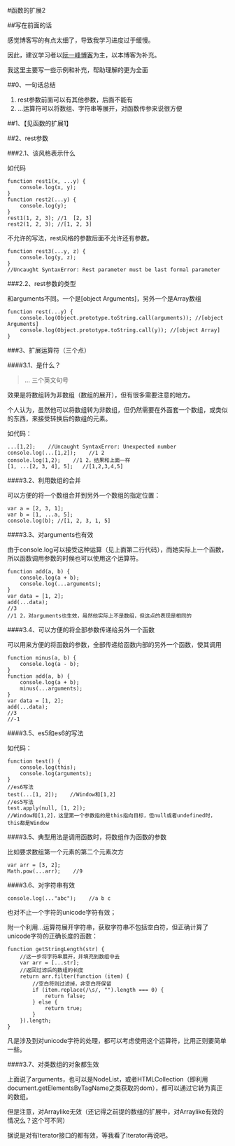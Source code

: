 ﻿#函数的扩展2

##写在前面的话

感觉博客写的有点太细了，导致我学习进度过于缓慢。

因此，建议学习者以[阮一峰博客](http://es6.ruanyifeng.com/#docs/function)为主，以本博客为补充。

我这里主要写一些示例和补充，帮助理解的更为全面

##0、一句话总结

<ol>
<li>rest参数前面可以有其他参数，后面不能有</li>
<li>...运算符可以将数组、字符串等展开，对函数传参来说很方便</li>
</ol>

##1、【见函数的扩展1】


##2、rest参数

###2.1、该风格表示什么

如代码

```
function rest1(x, ...y) {
    console.log(x, y);
}
function rest2(...y) {
    console.log(y);
}
rest1(1, 2, 3); //1  [2, 3]
rest2(1, 2, 3); //[1, 2, 3]
```

不允许的写法，rest风格的参数后面不允许还有参数。

```
function rest3(...y, z) {
    console.log(y, z);
}
//Uncaught SyntaxError: Rest parameter must be last formal parameter
```

###2.2、rest参数的类型

和arguments不同。一个是[object Arguments]，另外一个是Array数组

```
function rest(...y) {
    console.log(Object.prototype.toString.call(arguments)); //[object Arguments]
    console.log(Object.prototype.toString.call(y)); //[object Array]
}
```

###3、扩展运算符（三个点）

####3.1、是什么？

>...   三个英文句号

效果是将数组转为非数组（数组的展开），但有很多需要注意的地方。

个人认为，虽然他可以将数组转为非数组，但仍然需要在外面套一个数组，或类似的东西，来接受转换后的数组的元素。

如代码：

```
...[1,2];    //Uncaught SyntaxError: Unexpected number
console.log(...[1,2]);    //1 2
console.log(1,2);    //1 2，结果和上面一样
[1, ...[2, 3, 4], 5];   //[1,2,3,4,5]
```

####3.2、利用数组的合并

可以方便的将一个数组合并到另外一个数组的指定位置：

```
var a = [2, 3, 1];
var b = [1, ...a, 5];
console.log(b); //[1, 2, 3, 1, 5]
```


####3.3、对arguments也有效

由于console.log可以接受这种运算（见上面第二行代码），而她实际上一个函数，所以函数调用参数的时候也可以使用这个运算符。

```
function add(a, b) {
    console.log(a + b);
    console.log(...arguments);
}
var data = [1, 2];
add(...data);
//3
//1 2，对arguments也生效，虽然他实际上不是数组，但这点的表现是相同的
```


####3.4、可以方便的将全部参数传递给另外一个函数

可以用来方便的将函数的参数，全部传递给函数内部的另外一个函数，使其调用

```
function minus(a, b) {
    console.log(a - b);
}
function add(a, b) {
    console.log(a + b);
    minus(...arguments);
}
var data = [1, 2];
add(...data);
//3
//-1
```

####3.5、es5和es6的写法

如代码：

```
function test() {
    console.log(this);
    console.log(arguments);
}
//es6写法
test(...[1, 2]);    //Window和[1,2]
//es5写法
test.apply(null, [1, 2]);
//Window和[1,2]，这里第一个参数指的是this指向目标，但null或者undefined时，this都是Window
```

####3.5、典型用法是调用函数时，将数组作为函数的参数

比如要求数组第一个元素的第二个元素次方

```
var arr = [3, 2];
Math.pow(...arr);    //9
```

####3.6、对字符串有效

```
console.log(..."abc");    //a b c
```

也对不止一个字符的unicode字符有效；

附一个利用...运算符展开字符串，获取字符串不包括空白符，但正确计算了unicode字符的正确长度的函数：

```
function getStringLength(str) {
    //这一步将字符串展开，并填充到数组中去
    var arr = [...str];
    //返回过滤后的数组的长度
    return arr.filter(function (item) {
        //空白符则过滤掉，非空白符保留
        if (item.replace(/\s/, "").length === 0) {
            return false;
        } else {
            return true;
        }
    }).length;
}
```

凡是涉及到对unicode字符的处理，都可以考虑使用这个运算符，比用正则要简单一些。


####3.7、对类数组的对象都生效

上面说了arguments，也可以是NodeList，或者HTMLCollection（即利用document.getElementsByTagName之类获取的dom），都可以通过它转为真正的数组。

但是注意，对Arraylike无效（还记得之前提的数组的扩展中，对Arraylike有效的情况么？这个可不同）

据说是对有Iterator接口的都有效，等我看了Iterator再说吧。

